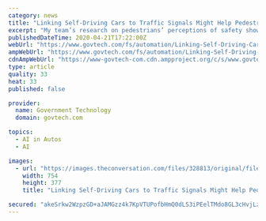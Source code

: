 ```yaml
---
category: news
title: "Linking Self-Driving Cars to Traffic Signals Might Help Pedestrians Give Them the Green Light"
excerpt: "My team’s research on pedestrians’ perceptions of safety shows their trust of traffic lights tends to override their fear of self-driving cars. This suggests one way to help pedestrians trust and safely interact with autonomous vehicles may be to link the cars’ driving behavior to traffic lights. In a recent study by my team at the ..."
publishedDateTime: 2020-04-21T17:22:00Z
webUrl: "https://www.govtech.com/fs/automation/Linking-Self-Driving-Cars-to-Traffic-Signals-Might-Help-Pedestrians-Give-Them-the-Green-Light.html"
ampWebUrl: "https://www.govtech.com/fs/automation/Linking-Self-Driving-Cars-to-Traffic-Signals-Might-Help-Pedestrians-Give-Them-the-Green-Light.html?AMP"
cdnAmpWebUrl: "https://www-govtech-com.cdn.ampproject.org/c/s/www.govtech.com/fs/automation/Linking-Self-Driving-Cars-to-Traffic-Signals-Might-Help-Pedestrians-Give-Them-the-Green-Light.html?AMP"
type: article
quality: 33
heat: 33
published: false

provider:
  name: Government Technology
  domain: govtech.com

topics:
  - AI in Autos
  - AI

images:
  - url: "https://images.theconversation.com/files/328813/original/file-20200417-152558-1gwojoz.jpg?ixlib=rb-1.1.0&q=45&auto=format&w=754&fit=clip"
    width: 754
    height: 377
    title: "Linking Self-Driving Cars to Traffic Signals Might Help Pedestrians Give Them the Green Light"

secured: "akeSrkw2WzpzGD+aJAMGzz4k7KpVTUPofbHmQ0dLS3iPEelTMdo8GL3cHvjLzMqGQapYjnk7gBX/vtYVg8c6vxpzgeoES8S3ymjoLxfQJ24SN1zbgXatqXGakeextk006d6BxnSvy/HsAJvg5VzTxnIgylR8CV+LuN3TCDSRXdpCYjgrTNvAS9YVMncsBIjiAv3C4+lGXF9E7nnDNDF97VMcxP8vnbgGJECEMV7i+cWA40/Sr3ePui9Vjr+eT3q+CoiISAhRY1SnNZJqgAcYHMsQ3VyJH5mz6KMPLZrY0skZScwcge+vBjUXp32/E5vM;Zphp1Txj3kA76ZF/gcDDoQ=="
---
```


